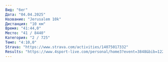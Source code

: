 ```yaml
---
Вид: "бег"
Дата: "04.04.2025"
Название: "Jerusalem 10k"
Дистанция: "10 км"
Время: "41:44,0"
Место: "41 / 8440"
Категория: "2 / 725"
Темп: "4:10,0"
Strava: "https://www.strava.com/activities/14075017332"
Results: "https://www.4sport-live.com/personal/home3?event=3848&bib=12222&lan=H&clean=0"
---
```


